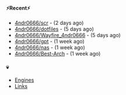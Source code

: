 #### ⚡Recent⚡

- [4ndr0666/scr](https://github.com/4ndr0666/scr) - (2 days ago)
- [4ndr0666/dotfiles](https://github.com/4ndr0666/dotfiles) - (5 days ago)
- [4ndr0666/Wayfire_4ndr0666](https://github.com/4ndr0666/Wayfire_4ndr0666) - (5 days ago)
- [4ndr0666/gpt](https://github.com/4ndr0666/gpt) - (1 week ago)
- [4ndr0666/nas](https://github.com/4ndr0666/nas) - (1 week ago)
- [4ndr0666/Best-Arch](https://github.com/4ndr0666/Best-Arch) - (1 week ago)

#### 💀
- [Engines](https://github.com/hoothin/SearchJumper/discussions/73)
- [Links](https://github.com/4ndr0666/Links/blob/main/README.md)

